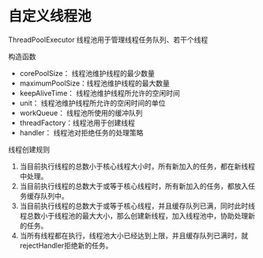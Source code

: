 # 自定义线程池

ThreadPoolExecutor 线程池用于管理线程任务队列、若干个线程

构造函数

- corePoolSize： 线程池维护线程的最少数量
- maximumPoolSize：线程池维护线程的最大数量
- keepAliveTime： 线程池维护线程所允许的空闲时间
- unit： 线程池维护线程所允许的空闲时间的单位
- workQueue： 线程池所使用的缓冲队列
- threadFactory：线程池用于创建线程
- handler： 线程池对拒绝任务的处理策略

线程创建规则

1. 当目前执行线程的总数小于核心线程大小时，所有新加入的任务，都在新线程中处理。　
2. 当目前执行线程的总数大于或等于核心线程时，所有新加入的任务，都放入任务缓存队列中。　
3. 当目前执行线程的总数大于或等于核心线程，并且缓存队列已满，同时此时线程总数小于线程池的最大大小，那么创建新线程，加入线程池中，协助处理新的任务。　
4. 当所有线程都在执行，线程池大小已经达到上限，并且缓存队列已满时，就rejectHandler拒绝新的任务。